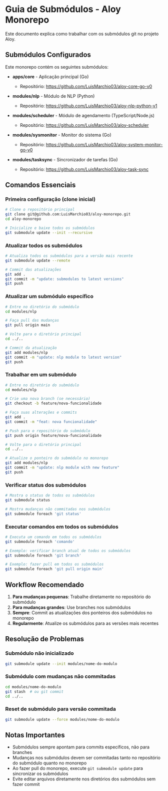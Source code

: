 # Guia de Submódulos - Aloy Monorepo

Este documento explica como trabalhar com os submódulos git no projeto Aloy.

## Submódulos Configurados

Este monorepo contém os seguintes submódulos:

- **apps/core** - Aplicação principal (Go)
  - Repositório: <https://github.com/LuisMarchio03/aloy-core-go-v0>
  
- **modules/nlp** - Módulo de NLP (Python)
  - Repositório: <https://github.com/LuisMarchio03/aloy-nlp-python-v1>
  
- **modules/scheduler** - Módulo de agendamento (TypeScript/Node.js)
  - Repositório: <https://github.com/LuisMarchio03/aloy-scheduler>
  
- **modules/sysmonitor** - Monitor do sistema (Go)
  - Repositório: <https://github.com/LuisMarchio03/aloy-system-monitor-go-v0>
  
- **modules/tasksync** - Sincronizador de tarefas (Go)
  - Repositório: <https://github.com/LuisMarchio03/aloy-task-sync>

## Comandos Essenciais

### Primeira configuração (clone inicial)

```bash
# Clone o repositório principal
git clone git@github.com:LuisMarchio03/aloy-monorepo.git
cd aloy-monorepo

# Inicialize e baixe todos os submódulos
git submodule update --init --recursive
```

### Atualizar todos os submódulos

```bash
# Atualiza todos os submódulos para a versão mais recente
git submodule update --remote

# Commit das atualizações
git add .
git commit -m "update: submodules to latest versions"
git push
```

### Atualizar um submódulo específico

```bash
# Entre no diretório do submódulo
cd modules/nlp

# Faça pull das mudanças
git pull origin main

# Volte para o diretório principal
cd ../..

# Commit da atualização
git add modules/nlp
git commit -m "update: nlp module to latest version"
git push
```

### Trabalhar em um submódulo

```bash
# Entre no diretório do submódulo
cd modules/nlp

# Crie uma nova branch (se necessário)
git checkout -b feature/nova-funcionalidade

# Faça suas alterações e commits
git add .
git commit -m "feat: nova funcionalidade"

# Push para o repositório do submódulo
git push origin feature/nova-funcionalidade

# Volte para o diretório principal
cd ../..

# Atualize o ponteiro do submódulo no monorepo
git add modules/nlp
git commit -m "update: nlp module with new feature"
git push
```

### Verificar status dos submódulos

```bash
# Mostra o status de todos os submódulos
git submodule status

# Mostra mudanças não commitadas nos submódulos
git submodule foreach 'git status'
```

### Executar comandos em todos os submódulos

```bash
# Executa um comando em todos os submódulos
git submodule foreach 'comando'

# Exemplo: verificar branch atual de todos os submódulos
git submodule foreach 'git branch'

# Exemplo: fazer pull em todos os submódulos
git submodule foreach 'git pull origin main'
```

## Workflow Recomendado

1. **Para mudanças pequenas**: Trabalhe diretamente no repositório do submódulo
2. **Para mudanças grandes**: Use branches nos submódulos
3. **Sempre**: Commit as atualizações dos ponteiros dos submódulos no monorepo
4. **Regularmente**: Atualize os submódulos para as versões mais recentes

## Resolução de Problemas

### Submódulo não inicializado

```bash
git submodule update --init modules/nome-do-modulo
```

### Submódulo com mudanças não commitadas

```bash
cd modules/nome-do-modulo
git stash  # ou git commit
cd ../..
```

### Reset de submódulo para versão commitada

```bash
git submodule update --force modules/nome-do-modulo
```

## Notas Importantes

- Submódulos sempre apontam para commits específicos, não para branches
- Mudanças nos submódulos devem ser commitadas tanto no repositório do submódulo quanto no monorepo
- Ao fazer pull do monorepo, execute `git submodule update` para sincronizar os submódulos
- Evite editar arquivos diretamente nos diretórios dos submódulos sem fazer commit
